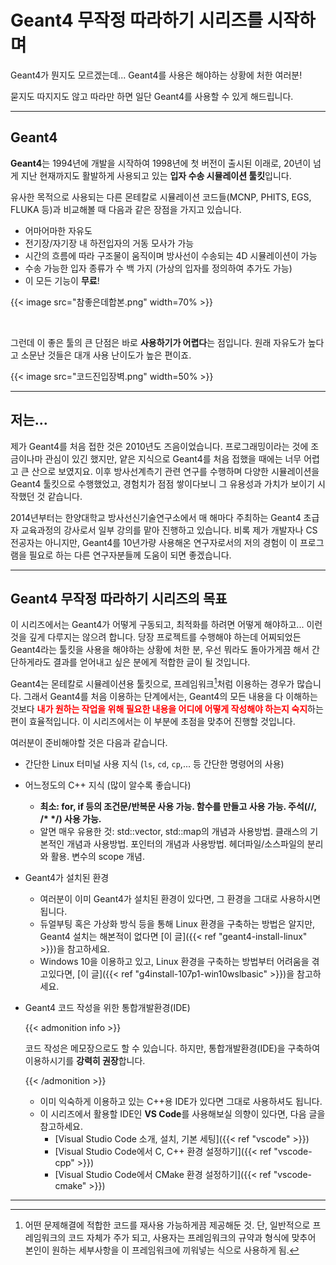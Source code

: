 # Geant4 무작정 따라하기 시리즈를 시작하며


Geant4가 뭔지도 모르겠는데... Geant4를 사용은 해야하는 상황에 처한 여러분! 

묻지도 따지지도 않고 따라만 하면 일단 Geant4를 사용할 수 있게 해드립니다.

<!--more-->

---



## Geant4

**Geant4**는 1994년에 개발을 시작하여 1998년에 첫 버전이 출시된 이래로, 20년이 넘게 지난 현재까지도 활발하게 사용되고 있는 **입자 수송 시뮬레이션 툴킷**입니다.

유사한 목적으로 사용되는 다른 몬테칼로 시뮬레이션 코드들(MCNP, PHITS, EGS, FLUKA 등)과 비교해볼 때 다음과 같은 장점을 가지고 있습니다.

- 어마어마한 자유도
- 전기장/자기장 내 하전입자의 거동 모사가 가능
- 시간의 흐름에 따라 구조물이 움직이며 방사선이 수송되는 4D 시뮬레이션이 가능
- 수송 가능한 입자 종류가 수 백 가지 (가상의 입자를 정의하여 추가도 가능)
- 이 모든 기능이 **무료**!

{{< image src="참좋은데합본.png" width=70% >}}

<br>

그런데 이 좋은 툴의 큰 단점은 바로 **사용하기가 어렵다**는 점입니다. 원래 자유도가 높다고 소문난 것들은 대개 사용 난이도가 높은 편이죠.

{{< image src="코드진입장벽.png" width=50% >}}

---

## 저는...

제가 Geant4를 처음 접한 것은 2010년도 즈음이었습니다. 프로그래밍이라는 것에 조금이나마 관심이 있긴 했지만, 얕은 지식으로 Geant4를 처음 접했을 때에는 너무 어렵고 큰 산으로 보였지요. 이후 방사선계측기 관련 연구를 수행하며 다양한 시뮬레이션을 Geant4 툴킷으로 수행했었고, 경험치가 점점 쌓이다보니 그 유용성과 가치가 보이기 시작했던 것 같습니다. 

2014년부터는 한양대학교 방사선신기술연구소에서 매 해마다 주최하는 Geant4 초급자 교육과정의 강사로서 일부 강의를 맡아 진행하고 있습니다. 비록 제가 개발자나 CS전공자는 아니지만, Geant4를 10년가량 사용해온 연구자로서의 저의 경험이 이 프로그램을 필요로 하는 다른 연구자분들께 도움이 되면 좋겠습니다.

---

## Geant4 무작정 따라하기 시리즈의 목표

이 시리즈에서는 Geant4가 어떻게 구동되고, 최적화를 하려면 어떻게 해야하고... 이런 것을 깊게 다루지는 않으려 합니다. 당장 프로젝트를 수행해야 하는데 어찌되었든 Geant4라는 툴킷을 사용을 해야하는 상황에 처한 분, 우선 뭐라도 돌아가게끔 해서 간단하게라도 결과를 얻어내고 싶은 분에게 적합한 글이 될 것입니다.

Geant4는 몬테칼로 시뮬레이션용 툴킷으로, 프레임워크[^1]처럼 이용하는 경우가 많습니다. 그래서 Geant4를 처음 이용하는 단계에서는, Geant4의 모든 내용을 다 이해하는 것보다 <font color='red'><b>내가 원하는 작업을 위해 필요한 내용을 어디에 어떻게 작성해야 하는지 숙지</b></font>하는 편이 효율적입니다. 이 시리즈에서는 이 부분에 초점을 맞추어 진행할 것입니다.

여러분이 준비해야할 것은 다음과 같습니다.

- 간단한 Linux 터미널 사용 지식 (`ls`, `cd`, `cp`,... 등 간단한 명령어의 사용)
- 어느정도의 C++ 지식 (많이 알수록 좋습니다)
  - <b>최소: for, if 등의 조건문/반복문 사용 가능. 함수를 만들고 사용 가능. 주석(//, /* */) 사용 가능.</b>
  - 알면 매우 유용한 것: std::vector, std::map의 개념과 사용방법. 클래스의 기본적인 개념과 사용방법. 포인터의 개념과 사용방법. 헤더파일/소스파일의 분리와 활용. 변수의 scope 개념.

- Geant4가 설치된 환경
  - 여러분이 이미 Geant4가 설치된 환경이 있다면, 그 환경을 그대로 사용하시면 됩니다.
  - 듀얼부팅 혹은 가상화 방식 등을 통해 Linux 환경을 구축하는 방법은 알지만, Geant4 설치는 해본적이 없다면 [이 글]({{< ref "geant4-install-linux" >}})을 참고하세요.
  - Windows 10을 이용하고 있고, Linux 환경을 구축하는 방법부터 어려움을 겪고있다면, [이 글]({{< ref "g4install-107p1-win10wslbasic" >}})을 참고하세요.

- Geant4 코드 작성을 위한 통합개발환경(IDE)

  {{< admonition info >}}

  코드 작성은 메모장으로도 할 수 있습니다. 하지만, 통합개발환경(IDE)을 구축하여 이용하시기를 **강력히 권장**합니다.

  {{< /admonition >}}

  - 이미 익숙하게 이용하고 있는 C++용 IDE가 있다면 그대로 사용하셔도 됩니다.
  - 이 시리즈에서 활용할 IDE인 **VS Code**를 사용해보실 의향이 있다면, 다음 글을 참고하세요.
    - [Visual Studio Code 소개, 설치, 기본 세팅]({{< ref "vscode" >}})
    - [Visual Studio Code에서 C, C++ 환경 설정하기]({{< ref "vscode-cpp" >}})
    - [Visual Studio Code에서 CMake 환경 설정하기]({{< ref "vscode-cmake" >}})

---

[^1]: 어떤 문제해결에 적합한 코드를 재사용 가능하게끔 제공해둔 것. 단, 일반적으로 프레임워크의 코드 자체가 주가 되고, 사용자는 프레임워크의 규약과 형식에 맞추어 본인이 원하는 세부사항을 이 프레임워크에 끼워넣는 식으로 사용하게 됨.
